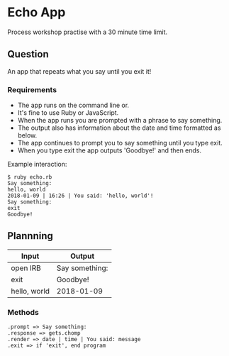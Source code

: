 # Echo App

Process workshop practise with a 30 minute time limit.

## Question

An app that repeats what you say until you exit it!

### Requirements

- The app runs on the command line or.
- It's fine to use Ruby or JavaScript.
- When the app runs you are prompted with a phrase to say something.
- The output also has information about the date and time formatted as below.
- The app continues to prompt you to say something until you type exit.
- When you type exit the app outputs 'Goodbye!' and then ends.

Example interaction:

```
$ ruby echo.rb
Say something:
hello, world
2018-01-09 | 16:26 | You said: 'hello, world'!
Say something:
exit
Goodbye!
```  

## Plannning

| Input | Output |
| ------ | ------- |
| open IRB | Say something: |
| exit | Goodbye! |
| hello, world | 2018-01-09 | 16:26 | You said: 'hello, world'! ... Say something: |

### Methods
```
.prompt => Say something:
.response => gets.chomp
.render => date | time | You said: message
.exit => if 'exit', end program
```
